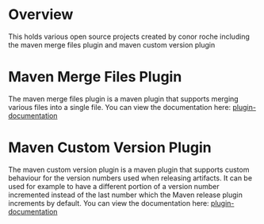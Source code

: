 # Overview #
This holds various open source projects created by conor roche including the maven merge files plugin and maven custom version plugin

# Maven Merge Files Plugin #
The maven merge files plugin is a maven plugin that supports merging various files into a single file. You can view the documentation here: [plugin-documentation](http://croche.googlecode.com/svn/docs/maven-merge-files-plugin/0.1/index.html)

# Maven Custom Version Plugin #
The maven custom version plugin is a maven plugin that supports custom behaviour for the version numbers used when releasing artifacts. It can be used for example to have a different portion of a version number incremented instead of the last number which the Maven release plugin increments by default. You can view the documentation here: [plugin-documentation](http://croche.googlecode.com/svn/docs/maven-custom-version-plugin/0.1/index.html)